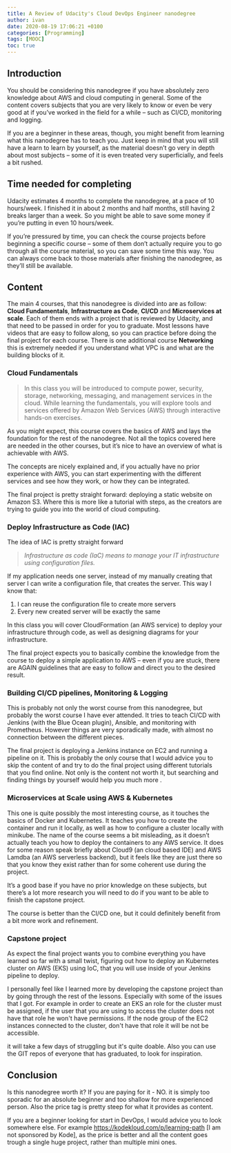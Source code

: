 ```yaml
---
title: A Review of Udacity's Cloud DevOps Engineer nanodegree
author: ivan
date: 2020-08-19 17:06:21 +0100
categories: [Programming]
tags: [MOOC]
toc: true
---
```




## Introduction

You should be considering this nanodegree if you have absolutely zero knowledge about AWS and cloud computing in general. Some of the content covers subjects that you are very likely to know or even be very good at if you’ve worked in the field for a while – such as CI/CD, monitoring and logging.

If you are a beginner in these areas, though, you might benefit from learning what this nanodegree has to teach you. Just keep in mind that you will still have a learn to learn by yourself, as the material doesn’t go very in depth about most subjects – some of it is even treated very superficially, and feels a bit rushed.

## Time needed for completing

Udacity estimates 4 months to complete the nanodegree, at a pace of 10 hours/week. I finished it in about 2 months and half months, still having 2 breaks larger than a week. So you might be able to save some money if you’re putting in even 10 hours/week. 

If you’re pressured by time, you can check the course projects before beginning a specific course – some of them don’t actually require you to go through all the course material, so you can save some time this way. You can always come back to those materials after finishing the nanodegree, as they’ll still be available.

### 

## Content

The main 4 courses, that this nanodegree is divided into are as follow: **Cloud Fundamentals**, **Infrastructure as Code**, **CI/CD** and **Microservices at scale**. Each of them ends with a project that is reviewed by Udacity, and that need to be passed in order for you to graduate. Most lessons have videos that are easy to follow along, so you can practice before doing the final project for each course. There is one additional course **Networking** this is extremely needed if you understand what VPC is and what are the building blocks of it.

### Cloud Fundamentals

> In this class you will be introduced to compute power, security, storage, networking, messaging, and management services in the cloud. While learning the fundamentals, you will explore tools and services offered by Amazon Web Services (AWS) through interactive hands-on exercises. 

As you might expect, this course covers the basics of AWS and lays the foundation for the rest of the nanodegree. Not all the topics covered here are needed in the other courses, but it’s nice to have an overview of what is achievable with AWS.

The concepts are nicely explained and, if you actually have no prior experience with AWS, you can start experimenting with the different services and see how they work, or how they can be integrated.

The final project is pretty straight forward: deploying a static website on Amazon S3. Where this is more like a tutorial with steps, as the creators are trying to guide you into the world of cloud computing.

### Deploy Infrastructure as Code (IAC)

The idea of IAC is pretty straight forward

> *Infrastructure as code (IaC) means to manage your IT infrastructure using configuration files.*

If my application needs one server, instead of my manually creating that server I can write a configuration file, that creates the server. This way I know that:

1. I can reuse the configuration file to create more servers
2. Every new created server will be exactly the same

In this class you will cover CloudFormation (an AWS service) to deploy your infrastructure through code, as well as designing diagrams for your infrastructure. 

The final project expects you to basically combine the knowledge from the course to deploy a simple application to AWS – even if you are stuck, there are  AGAIN guidelines that are easy to follow and direct you to the desired result.

### Building CI/CD pipelines, Monitoring & Logging

This is probably not only the worst course from this nanodegree, but probably the worst course I have ever attended.  It tries to teach CI/CD with Jenkins (with the Blue Ocean plugin), Ansible, and monitoring with Prometheus.  However things are very sporadically made, with almost no connection between the different pieces.

The final project is deploying a Jenkins instance on EC2 and running a pipeline on it.  This is probably the only course that I would advice you to skip the content of and try to do the final project using different tutorials that you find online. Not only is the content not worth it, but searching and finding things by yourself would help you much more .

### Microservices at Scale using AWS & Kubernetes

This one is quite possibly the most interesting course, as it touches the basics of Docker and Kubernetes. It teaches you how to create the container and run it locally, as well as how to configure a cluster locally with minikube. The name of the course seems a bit misleading, as it doesn’t actually teach you how to deploy the containers to any AWS service. It does for some reason speak briefly about Cloud9 (an cloud based IDE) and AWS Lamdba (an AWS serverless backend), but it feels like they are just there so that you know they exist rather than for some coherent use during the project.

It’s a good base if you have no prior knowledge on these subjects, but there’s a lot more research you will need to do if you want to be able to finish the capstone project.

The course is better than the CI/CD one, but it could definitely benefit from a bit more work and refinement.

### Capstone project

As expect the final project wants you to combine everything you have learned so far with a small twist, figuring out how to deploy an Kubernetes cluster on AWS (EKS) using IoC, that you will use inside of your Jenkins pipeline to deploy.

I personally feel like I learned more by developing the capstone project than by going through the rest of the lessons. Especially with some of the issues that I got. For example in order to create an EKS an role for the cluster must be assigned, if the user that you are using to access the cluster does not have that role he won't have permissions. If the node group of the EC2 instances connected to the cluster, don't have that role it will be not be accessible. 

it will take a few days of struggling but it's quite doable. Also you can use the GIT repos of everyone that has graduated, to look for inspiration.

## Conclusion

Is this nanodegree worth it? If you are paying for it - NO. it is simply too sporadic for an absolute beginner and too shallow for more experienced person. Also the price tag is pretty steep for what it provides as content. 

If you are a beginner looking for start in DevOps, I would advice you to look somewhere else. For example https://kodekloud.com/p/learning-path [I am not sponsored by Kode], as the price is better and all the content goes trough a single huge project, rather than multiple mini ones.
